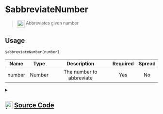 # $abbreviateNumber
> <img align="top" src="https://upload.wikimedia.org/wikipedia/commons/thumb/e/e4/Infobox_info_icon.svg/160px-Infobox_info_icon.svg.png?20150409153300" alt="image" width="25" height="auto"> Abbreviates given number
## Usage
```
$abbreviateNumber[number]
```
| Name | Type | Description | Required | Spread
| :---: | :---: | :---: | :---: | :---: |
number | Number | The number to abbreviate | Yes | No
<details>
<summary>
    
## <img align="top" src="https://cdn4.iconfinder.com/data/icons/iconsimple-logotypes/512/github-512.png" alt="image" width="25" height="auto">  [Source Code](https://github.com/tryforge/ForgeScript-V2/blob/main/src/native/abbreviateNumber.ts)
    
</summary>
    
```ts
import { ArgType, NativeFunction, Return } from "../structures"

const Formatter = Intl.NumberFormat("en-US", {
    notation: "compact",
    maximumFractionDigits: 2,
})

export default new NativeFunction({
    name: "$abbreviateNumber",
    version: "1.0.0",
    description: "Abbreviates given number",
    unwrap: true,
    args: [
        {
            name: "number",
            description: "The number to abbreviate",
            rest: false,
            required: true,
            type: ArgType.Number,
        },
    ],
    brackets: true,
    execute(_, [n]) {
        return this.success(Formatter.format(n))
    },
})

```
    
</details>